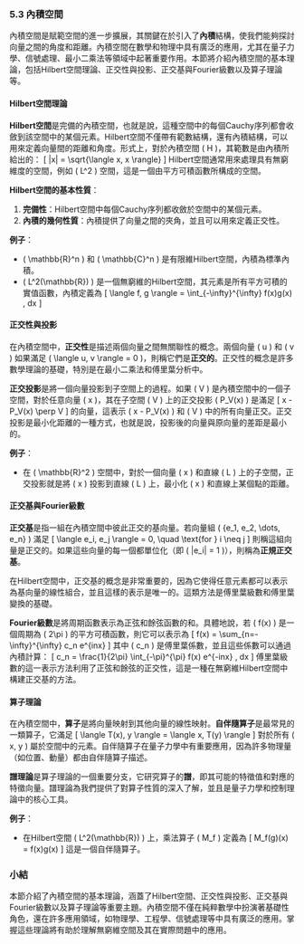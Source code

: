 ### 5.3 內積空間

內積空間是賦範空間的進一步擴展，其關鍵在於引入了**內積**結構，使我們能夠探討向量之間的角度和距離。內積空間在數學和物理中具有廣泛的應用，尤其在量子力學、信號處理、最小二乘法等領域中起著重要作用。本節將介紹內積空間的基本理論，包括Hilbert空間理論、正交性與投影、正交基與Fourier級數以及算子理論等。

#### Hilbert空間理論

**Hilbert空間**是完備的內積空間，也就是說，這種空間中的每個Cauchy序列都會收斂到該空間中的某個元素。Hilbert空間不僅帶有範數結構，還有內積結構，可以用來定義向量間的距離和角度。形式上，對於內積空間 \( H \)，其範數是由內積所給出的：
\[
\|x\| = \sqrt{\langle x, x \rangle}
\]
Hilbert空間通常用來處理具有無窮維度的空間，例如 \( L^2 \) 空間，這是一個由平方可積函數所構成的空間。

**Hilbert空間的基本性質**：
1. **完備性**：Hilbert空間中每個Cauchy序列都收斂於空間中的某個元素。
2. **內積的幾何性質**：內積提供了向量之間的夾角，並且可以用來定義正交性。

**例子**：
- \( \mathbb{R}^n \) 和 \( \mathbb{C}^n \) 是有限維Hilbert空間，內積為標準內積。
- \( L^2(\mathbb{R}) \) 是一個無窮維的Hilbert空間，其元素是所有平方可積的實值函數，內積定義為
  \[
  \langle f, g \rangle = \int_{-\infty}^{\infty} f(x)g(x) \, dx
  \]

#### 正交性與投影

在內積空間中，**正交性**是描述兩個向量之間無關聯性的概念。兩個向量 \( u \) 和 \( v \) 如果滿足 \( \langle u, v \rangle = 0 \)，則稱它們是**正交的**。正交性的概念是許多數學理論的基礎，特別是在最小二乘法和傅里葉分析中。

**正交投影**是將一個向量投影到子空間上的過程。如果 \( V \) 是內積空間中的一個子空間，對於任意向量 \( x \)，其在子空間 \( V \) 上的正交投影 \( P_V(x) \) 是滿足
\[
x - P_V(x) \perp V
\]
的向量，這表示 \( x - P_V(x) \) 和 \( V \) 中的所有向量正交。正交投影是最小化距離的一種方式，也就是說，投影後的向量與原向量的差距是最小的。

**例子**：
- 在 \( \mathbb{R}^2 \) 空間中，對於一個向量 \( x \) 和直線 \( L \) 上的子空間，正交投影就是將 \( x \) 投影到直線 \( L \) 上，最小化 \( x \) 和直線上某個點的距離。

#### 正交基與Fourier級數

**正交基**是指一組在內積空間中彼此正交的基向量。若向量組 \( \{e_1, e_2, \dots, e_n\} \) 滿足
\[
\langle e_i, e_j \rangle = 0, \quad \text{for } i \neq j
\]
則稱這組向量是正交的。如果這些向量的每一個都單位化（即 \( \|e_i\| = 1 \)），則稱為**正規正交基**。

在Hilbert空間中，正交基的概念是非常重要的，因為它使得任意元素都可以表示為基向量的線性組合，並且這樣的表示是唯一的。這類方法是傅里葉級數和傅里葉變換的基礎。

**Fourier級數**是將周期函數表示為正弦和餘弦函數的和。具體地說，若 \( f(x) \) 是一個周期為 \( 2\pi \) 的平方可積函數，則它可以表示為
\[
f(x) = \sum_{n=-\infty}^{\infty} c_n e^{inx}
\]
其中 \( c_n \) 是傅里葉係數，並且這些係數可以通過內積計算：
\[
c_n = \frac{1}{2\pi} \int_{-\pi}^{\pi} f(x) e^{-inx} \, dx
\]
傅里葉級數的這一表示方法利用了正弦和餘弦的正交性，這是一種在無窮維Hilbert空間中構建正交基的方法。

#### 算子理論

在內積空間中，**算子**是將向量映射到其他向量的線性映射。**自伴隨算子**是最常見的一類算子，它滿足
\[
\langle T(x), y \rangle = \langle x, T(y) \rangle
\]
對於所有 \( x, y \) 屬於空間中的元素。自伴隨算子在量子力學中有重要應用，因為許多物理量（如位置、動量）都由自伴隨算子描述。

**譜理論**是算子理論的一個重要分支，它研究算子的**譜**，即其可能的特徵值和對應的特徵向量。譜理論為我們提供了對算子性質的深入了解，並且是量子力學和控制理論中的核心工具。

**例子**：
- 在Hilbert空間 \( L^2(\mathbb{R}) \) 上，乘法算子 \( M_f \) 定義為
  \[
  M_f(g)(x) = f(x)g(x)
  \]
  這是一個自伴隨算子。

### 小結

本節介紹了內積空間的基本理論，涵蓋了Hilbert空間、正交性與投影、正交基與Fourier級數以及算子理論等重要主題。內積空間不僅在純粹數學中扮演著基礎性角色，還在許多應用領域，如物理學、工程學、信號處理等中具有廣泛的應用。掌握這些理論將有助於理解無窮維空間及其在實際問題中的應用。